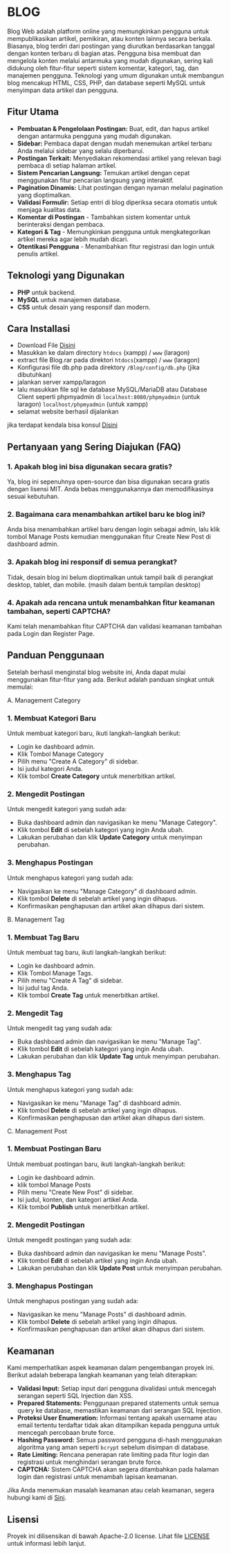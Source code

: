 # BLOG

Blog Web adalah platform online yang memungkinkan pengguna untuk mempublikasikan artikel, pemikiran, atau konten lainnya secara berkala. Biasanya, blog terdiri dari postingan yang diurutkan berdasarkan tanggal dengan konten terbaru di bagian atas. Pengguna bisa membuat dan mengelola konten melalui antarmuka yang mudah digunakan, sering kali didukung oleh fitur-fitur seperti sistem komentar, kategori, tag, dan manajemen pengguna. Teknologi yang umum digunakan untuk membangun blog mencakup HTML, CSS, PHP, dan database seperti MySQL untuk menyimpan data artikel dan pengguna.

## Fitur Utama

- **Pembuatan & Pengelolaan Postingan:** Buat, edit, dan hapus artikel dengan antarmuka pengguna yang mudah digunakan.
- **Sidebar:** Pembaca dapat dengan mudah menemukan artikel terbaru Anda melalui sidebar yang selalu diperbarui.
- **Postingan Terkait:** Menyediakan rekomendasi artikel yang relevan bagi pembaca di setiap halaman artikel.
- **Sistem Pencarian Langsung:** Temukan artikel dengan cepat menggunakan fitur pencarian langsung yang interaktif.
- **Pagination Dinamis:** Lihat postingan dengan nyaman melalui pagination yang dioptimalkan.
- **Validasi Formulir:** Setiap entri di blog diperiksa secara otomatis untuk menjaga kualitas data.
- **Komentar di Postingan** - Tambahkan sistem komentar untuk berinteraksi dengan pembaca.
- **Kategori & Tag** - Memungkinkan pengguna untuk mengkategorikan artikel mereka agar lebih mudah dicari.
- **Otentikasi Pengguna** - Menambahkan fitur registrasi dan login untuk penulis artikel.

## Teknologi yang Digunakan

- **PHP** untuk backend.
- **MySQL** untuk manajemen database.
- **CSS** untuk desain yang responsif dan modern.

## Cara Installasi

- Download File [Disini](https://github.com/Athallah1234/BLOG/releases)
- Masukkan ke dalam directory ``htdocs`` (xampp) / ``www`` (laragon)
- extract file Blog.rar pada direktori ``htdocs``(xampp) / ``www`` (laragon)
- Konfigurasi file db.php pada direktory ``/Blog/config/db.php`` (jika dibutuhkan)
- jalankan server xampp/laragon
- lalu masukkan file sql ke database MySQL/MariaDB atau Database Client seperti phpmyadmin di
  ``localhost:8080/phpmyadmin`` (untuk laragon)
  ``localhost/phpmyadmin`` (untuk xampp)
- selamat website berhasil dijalankan

jika terdapat kendala bisa konsul [Disini](https://github.com/Athallah1234/BLOG/issues/1)

## Pertanyaan yang Sering Diajukan (FAQ)

### 1. **Apakah blog ini bisa digunakan secara gratis?**
Ya, blog ini sepenuhnya open-source dan bisa digunakan secara gratis dengan lisensi MIT. Anda bebas menggunakannya dan memodifikasinya sesuai kebutuhan.
### 2. **Bagaimana cara menambahkan artikel baru ke blog ini?**
Anda bisa menambahkan artikel baru dengan login sebagai admin, lalu klik tombol Manage Posts kemudian menggunakan fitur Create New Post di dashboard admin.
### 3. **Apakah blog ini responsif di semua perangkat?**
Tidak, desain blog ini belum dioptimalkan untuk tampil baik di perangkat desktop, tablet, dan mobile. (masih dalam bentuk tampilan desktop)
### 4. **Apakah ada rencana untuk menambahkan fitur keamanan tambahan, seperti CAPTCHA?**
Kami telah menambahkan fitur CAPTCHA dan validasi keamanan tambahan pada Login dan Register Page.

## Panduan Penggunaan

Setelah berhasil menginstal blog website ini, Anda dapat mulai menggunakan fitur-fitur yang ada. Berikut adalah panduan singkat untuk memulai:

A. Management Category

### 1. Membuat Kategori Baru
Untuk membuat kategori baru, ikuti langkah-langkah berikut:
- Login ke dashboard admin.
- Klik Tombol Manage Category
- Pilih menu "Create A Category" di sidebar.
- Isi judul kategori Anda.
- Klik tombol **Create Category** untuk menerbitkan artikel.

### 2. Mengedit Postingan
Untuk mengedit kategori yang sudah ada:
- Buka dashboard admin dan navigasikan ke menu "Manage Category".
- Klik tombol **Edit** di sebelah kategori yang ingin Anda ubah.
- Lakukan perubahan dan klik **Update Category** untuk menyimpan perubahan.

### 3. Menghapus Postingan
Untuk menghapus kategori yang sudah ada:
- Navigasikan ke menu "Manage Category" di dashboard admin.
- Klik tombol **Delete** di sebelah artikel yang ingin dihapus.
- Konfirmasikan penghapusan dan artikel akan dihapus dari sistem.

B. Management Tag

### 1. Membuat Tag Baru
Untuk membuat tag baru, ikuti langkah-langkah berikut:
- Login ke dashboard admin.
- Klik Tombol Manage Tags.
- Pilih menu "Create A Tag" di sidebar.
- Isi judul tag Anda.
- Klik tombol **Create Tag** untuk menerbitkan artikel.

### 2. Mengedit Tag
Untuk mengedit tag yang sudah ada:
- Buka dashboard admin dan navigasikan ke menu "Manage Tag".
- Klik tombol **Edit** di sebelah kategori yang ingin Anda ubah.
- Lakukan perubahan dan klik **Update Tag** untuk menyimpan perubahan.

### 3. Menghapus Tag
Untuk menghapus kategori yang sudah ada:
- Navigasikan ke menu "Manage Tag" di dashboard admin.
- Klik tombol **Delete** di sebelah artikel yang ingin dihapus.
- Konfirmasikan penghapusan dan artikel akan dihapus dari sistem.

C. Management Post

### 1. Membuat Postingan Baru
Untuk membuat postingan baru, ikuti langkah-langkah berikut:
- Login ke dashboard admin.
- klik tombol Manage Posts
- Pilih menu "Create New Post" di sidebar.
- Isi judul, konten, dan kategori artikel Anda.
- Klik tombol **Publish** untuk menerbitkan artikel.

### 2. Mengedit Postingan
Untuk mengedit postingan yang sudah ada:
- Buka dashboard admin dan navigasikan ke menu "Manage Posts".
- Klik tombol **Edit** di sebelah artikel yang ingin Anda ubah.
- Lakukan perubahan dan klik **Update Post** untuk menyimpan perubahan.

### 3. Menghapus Postingan
Untuk menghapus postingan yang sudah ada:
- Navigasikan ke menu "Manage Posts" di dashboard admin.
- Klik tombol **Delete** di sebelah artikel yang ingin dihapus.
- Konfirmasikan penghapusan dan artikel akan dihapus dari sistem.

## Keamanan

Kami memperhatikan aspek keamanan dalam pengembangan proyek ini. Berikut adalah beberapa langkah keamanan yang telah diterapkan:

- **Validasi Input:** Setiap input dari pengguna divalidasi untuk mencegah serangan seperti SQL Injection dan XSS.
- **Prepared Statements:** Penggunaan prepared statements untuk semua query ke database, memastikan keamanan dari serangan SQL Injection.
- **Proteksi User Enumeration:** Informasi tentang apakah username atau email tertentu terdaftar tidak akan ditampilkan kepada pengguna untuk mencegah percobaan brute force.
- **Hashing Password:** Semua password pengguna di-hash menggunakan algoritma yang aman seperti `bcrypt` sebelum disimpan di database.
- **Rate Limiting:** Rencana penerapan rate limiting pada fitur login dan registrasi untuk menghindari serangan brute force.
- **CAPTCHA:** Sistem CAPTCHA akan segera ditambahkan pada halaman login dan registrasi untuk menambah lapisan keamanan.

Jika Anda menemukan masalah keamanan atau celah keamanan, segera hubungi kami di [Sini](https://github.com/Athallah1234/BLOG/issues/2).

## Lisensi
Proyek ini dilisensikan di bawah Apache-2.0 license. Lihat file [LICENSE](LICENSE) untuk informasi lebih lanjut.
